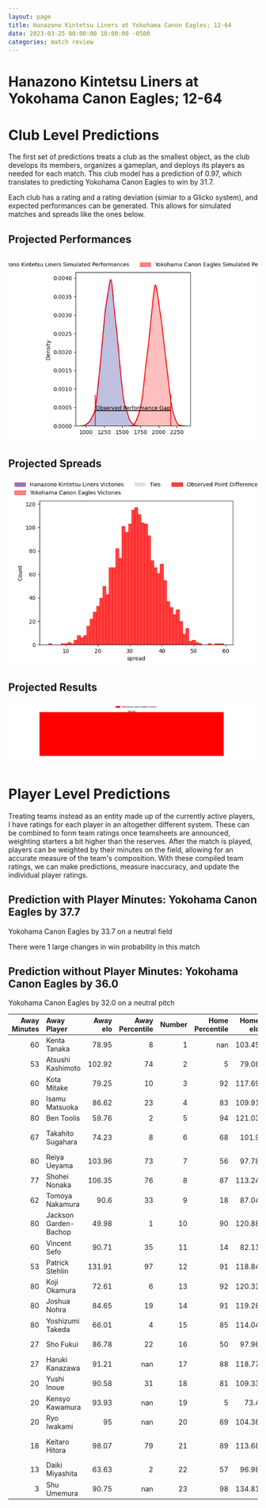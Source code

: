 ```yaml
---  
layout: page  
title: Hanazono Kintetsu Liners at Yokohama Canon Eagles; 12-64  
date: 2023-03-25 00:00:00 18:00:00 -0500  
categories: match review  
---
```

# Hanazono Kintetsu Liners at Yokohama Canon Eagles; 12-64

# Club Level Predictions


The first set of predictions treats a club as the smallest object, as the club develops its members, organizes a gameplan, and deploys its players as needed for each match. This club model has a prediction of 0.97, which translates to predicting Yokohama Canon Eagles to win by 31.7.

Each club has a rating and a rating deviation (simiar to a Glicko system), and expected performances can be generated. This allows for simulated matches and spreads like the ones below.
## Projected Performances


![Projected Performances](plots/performances_2023-03-25-YokohamaCanonEagles-HanazonoKintetsuLiners.png)
## Projected Spreads


![Projected Spreads](plots/spreads_2023-03-25-YokohamaCanonEagles-HanazonoKintetsuLiners.png)
## Projected Results


![Projected Results](plots/resultbar_2023-03-25-YokohamaCanonEagles-HanazonoKintetsuLiners.png)
# Player Level Predictions


Treating teams instead as an entity made up of the currently active players, I have ratings for each player in an altogether different system. These can be combined to form team ratings once teamsheets are announced, weighting starters a bit higher than the reserves. After the match is played, players can be weighted by their minutes on the field, allowing for an accurate measure of the team's composition. With these compiled team ratings, we can make predictions, measure inaccuracy, and update the individual player ratings.
## Prediction with Player Minutes: Yokohama Canon Eagles by 37.7


Yokohama Canon Eagles by 33.7 on a neutral field

There were 1 large changes in win probability in this match
## Prediction without Player Minutes: Yokohama Canon Eagles by 36.0


Yokohama Canon Eagles by 32.0 on a neutral pitch



|   Away Minutes | Away Player           |   Away elo |   Away Percentile |   Number |   Home Percentile |   Home elo | Home Player              |   Home Minutes |
|---------------:|:----------------------|-----------:|------------------:|---------:|------------------:|-----------:|:-------------------------|---------------:|
|             60 | Kenta Tanaka          |      78.95 |                 8 |        1 |               nan |     103.45 | Chang Ho Ahn             |             67 |
|             53 | Atsushi Kashimoto     |     102.92 |                74 |        2 |                 5 |      79.08 | Shin Kawamura            |             67 |
|             60 | Kota Mitake           |      79.25 |                10 |        3 |                92 |     117.69 | Rento Tsukayama          |             62 |
|             80 | Isamu Matsuoka        |      86.62 |                23 |        4 |                83 |     109.91 | Cory Hill                |             62 |
|             80 | Ben Toolis            |      59.76 |                 2 |        5 |                94 |     121.03 | Liaki Moli               |             80 |
|             67 | Takahito Sugahara     |      74.23 |                 8 |        6 |                68 |     101.9  | Jacobus Johannes van Dyk |             80 |
|             80 | Reiya Ueyama          |     103.96 |                73 |        7 |                56 |      97.78 | Naoto Shimada            |             80 |
|             77 | Shohei Nonaka         |     106.35 |                76 |        8 |                87 |     113.24 | Sione Halasili           |             57 |
|             62 | Tomoya Nakamura       |      90.6  |                33 |        9 |                18 |      87.04 | Kafazumi Yamasuga        |             67 |
|             80 | Jackson Garden-Bachop |      49.98 |                 1 |       10 |                90 |     120.88 | Yu Tamura                |             80 |
|             60 | Vincent Sefo          |      90.71 |                35 |       11 |                14 |      82.11 | Masayoshi Takezawa       |             80 |
|             53 | Patrick Stehlin       |     131.91 |                97 |       12 |                91 |     118.84 | Yusuke Kajimura          |             62 |
|             80 | Koji Okamura          |      72.61 |                 6 |       13 |                92 |     120.33 | Jesse Andre Kriel        |             80 |
|             80 | Joshua Nohra          |      84.65 |                19 |       14 |                91 |     119.28 | Inoke Burua              |             80 |
|             80 | Yoshizumi Takeda      |      66.01 |                 4 |       15 |                85 |     114.04 | Sarel Petrus Marais      |             67 |
|             27 | Sho Fukui             |      86.78 |                22 |       16 |                50 |      97.96 | Sosefo Fakatava          |             23 |
|             27 | Haruki Kanazawa       |      91.21 |               nan |       17 |                88 |     118.77 | Naoya Minamihashi        |             18 |
|             20 | Yushi Inoue           |      90.58 |                31 |       18 |                81 |     109.33 | Mitchell Brown           |             18 |
|             20 | Kensyo Kawamura       |      93.93 |               nan |       19 |                 5 |      73.4  | Tatsuro Sugimoto         |             18 |
|             20 | Ryo Iwakami           |      95    |               nan |       20 |                69 |     104.36 | Junpei Ogura             |             13 |
|             18 | Keitaro Hitora        |      98.07 |                79 |       21 |                89 |     113.68 | Francois (Faf) de Klerk  |             13 |
|             13 | Daiki Miyashita       |      63.63 |                 2 |       22 |                57 |      96.98 | Yusaku Miyoshi           |             13 |
|              3 | Shu Umemura           |      90.75 |               nan |       23 |                98 |     134.81 | Takato Okabe             |             13 |

